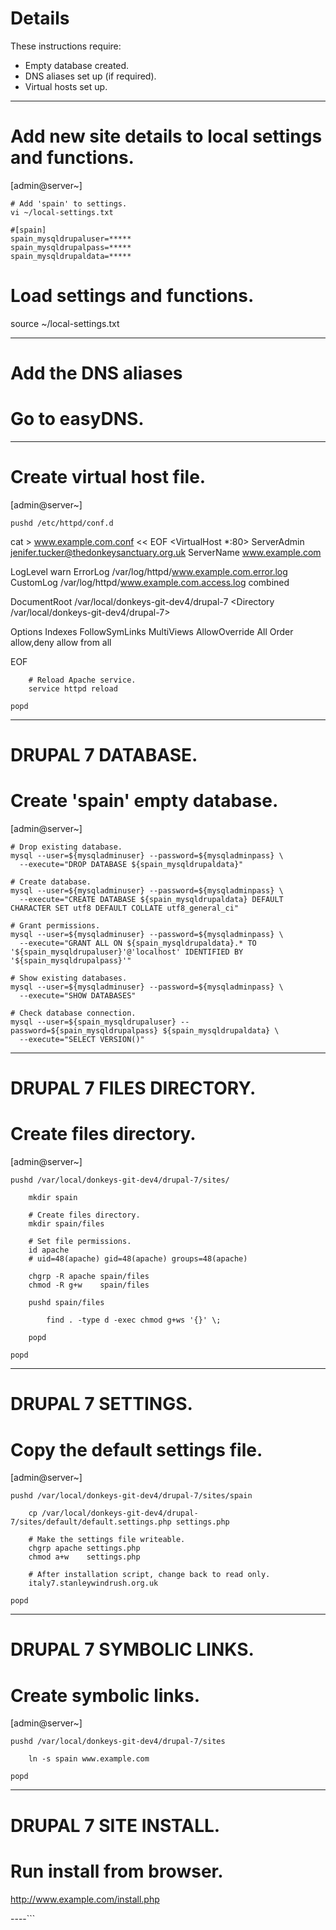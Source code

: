 # Details #

These instructions require:

  * Empty database created.
  * DNS aliases set up (if required).
  * Virtual hosts set up.
----

# Add new site details to local settings and functions.
[admin@server~]

    # Add 'spain' to settings.
	vi ~/local-settings.txt

    #[spain]
    spain_mysqldrupaluser=*****
    spain_mysqldrupalpass=*****
    spain_mysqldrupaldata=*****

   # Load settings and functions.
   source ~/local-settings.txt

----

# Add the DNS aliases
# Go to easyDNS.

----

# Create virtual host file.
[admin@server~]

    pushd /etc/httpd/conf.d

cat > www.example.com.conf << EOF
<VirtualHost *:80>
  ServerAdmin jenifer.tucker@thedonkeysanctuary.org.uk
  ServerName  www.example.com

  LogLevel warn
  ErrorLog  /var/log/httpd/www.example.com.error.log
  CustomLog /var/log/httpd/www.example.com.access.log combined

  DocumentRoot /var/local/donkeys-git-dev4/drupal-7
  <Directory /var/local/donkeys-git-dev4/drupal-7>

  Options Indexes FollowSymLinks MultiViews
  AllowOverride All
  Order allow,deny
  allow from all

  </Directory>

</VirtualHost>
EOF

        # Reload Apache service.
        service httpd reload

    popd

----

# DRUPAL 7 DATABASE.

# Create 'spain' empty database.
[admin@server~]

    # Drop existing database.
    mysql --user=${mysqladminuser} --password=${mysqladminpass} \
      --execute="DROP DATABASE ${spain_mysqldrupaldata}"

    # Create database.
    mysql --user=${mysqladminuser} --password=${mysqladminpass} \
      --execute="CREATE DATABASE ${spain_mysqldrupaldata} DEFAULT CHARACTER SET utf8 DEFAULT COLLATE utf8_general_ci"

	# Grant permissions.
   	mysql --user=${mysqladminuser} --password=${mysqladminpass} \
      --execute="GRANT ALL ON ${spain_mysqldrupaldata}.* TO '${spain_mysqldrupaluser}'@'localhost' IDENTIFIED BY '${spain_mysqldrupalpass}'"

    # Show existing databases.
    mysql --user=${mysqladminuser} --password=${mysqladminpass} \
      --execute="SHOW DATABASES"

    # Check database connection.
    mysql --user=${spain_mysqldrupaluser} --password=${spain_mysqldrupalpass} ${spain_mysqldrupaldata} \
      --execute="SELECT VERSION()"

----

# DRUPAL 7 FILES DIRECTORY.

# Create files directory.
[admin@server~]

    pushd /var/local/donkeys-git-dev4/drupal-7/sites/
    
    	mkdir spain

        # Create files directory.
        mkdir spain/files

        # Set file permissions.
    	id apache
	    # uid=48(apache) gid=48(apache) groups=48(apache)

    	chgrp -R apache spain/files
    	chmod -R g+w    spain/files

    	pushd spain/files

        	find . -type d -exec chmod g+ws '{}' \;

    	popd

	popd

----

# DRUPAL 7 SETTINGS.


# Copy the default settings file.
[admin@server~]


	pushd /var/local/donkeys-git-dev4/drupal-7/sites/spain

        cp /var/local/donkeys-git-dev4/drupal-7/sites/default/default.settings.php settings.php

		# Make the settings file writeable.
        chgrp apache settings.php
        chmod a+w    settings.php
        
        # After installation script, change back to read only.
        italy7.stanleywindrush.org.uk
        			
	popd

----

# DRUPAL 7 SYMBOLIC LINKS.

# Create symbolic links.
[admin@server~]

	pushd /var/local/donkeys-git-dev4/drupal-7/sites

	    ln -s spain www.example.com

	popd

----

# DRUPAL 7 SITE INSTALL.

# Run install from browser.
http://www.example.com/install.php

----```